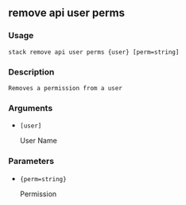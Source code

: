 ## remove api user perms

### Usage

`stack remove api user perms {user} [perm=string]`

### Description


	Removes a permission from a user
	

### Arguments

* `[user]`

   User Name


### Parameters
* `{perm=string}`

   Permission


